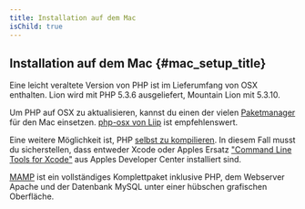 ```yaml
---
title: Installation auf dem Mac
isChild: true
---
```


## Installation auf dem Mac  {#mac_setup_title}

Eine leicht veraltete Version von PHP ist im Lieferumfang von OSX enthalten. Lion wird mit PHP 5.3.6 ausgeliefert, Mountain Lion mit 5.3.10.

Um PHP auf OSX zu aktualisieren, kannst du einen der vielen [Paketmanager][mac-package-managers] für den Mac einsetzen. [php-osx von Liip][php-osx-downloads] ist empfehlenswert.

Eine weitere Möglichkeit ist, PHP [selbst zu kompilieren][mac-compile]. In diesem Fall musst du sicherstellen, dass entweder Xcode oder Apples Ersatz ["Command Line Tools for Xcode"][apple-developer] aus Apples Developer Center installiert sind.

[MAMP][mamp-downloads] ist ein vollständiges Komplettpaket inklusive PHP, dem Webserver Apache und der Datenbank MySQL unter einer hübschen grafischen Oberfläche.

[mac-package-managers]: http://www.php.net/manual/de/install.macosx.packages.php
[mac-compile]: http://www.php.net/manual/de/install.macosx.compile.php
[xcode-gcc-substitution]: https://github.com/kennethreitz/osx-gcc-installer
[apple-developer]: https://developer.apple.com/downloads
[mamp-downloads]: http://www.mamp.info/en/downloads/index.html
[php-osx-downloads]: http://php-osx.liip.ch/
